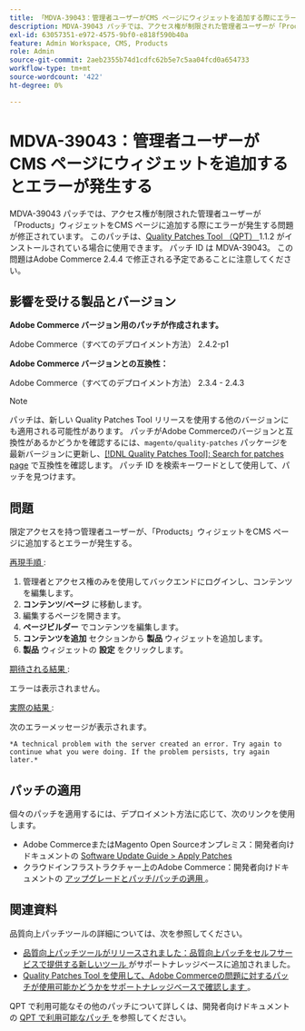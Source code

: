 ```yaml
---
title: 「MDVA-39043：管理者ユーザーがCMS ページにウィジェットを追加する際にエラーが発生する」
description: MDVA-39043 パッチでは、アクセス権が制限された管理者ユーザーが「Products」ウィジェットをCMS ページに追加する際にエラーが発生する問題が修正されています。 このパッチは、[Quality Patches Tool （QPT） ] （https://experienceleague.adobe.com/en/docs/commerce-operations/upgrade-guide/patches/overview） 1.1.2 がインストールされている場合に利用できます。 パッチ ID は MDVA-39043。 この問題はAdobe Commerce 2.4.4 で修正される予定であることに注意してください。
exl-id: 63057351-e972-4575-9bf0-e818f590b40a
feature: Admin Workspace, CMS, Products
role: Admin
source-git-commit: 2aeb2355b74d1cdfc62b5e7c5aa04fcd0a654733
workflow-type: tm+mt
source-wordcount: '422'
ht-degree: 0%

---
```


# MDVA-39043：管理者ユーザーがCMS ページにウィジェットを追加するとエラーが発生する

MDVA-39043 パッチでは、アクセス権が制限された管理者ユーザーが「Products」ウィジェットをCMS ページに追加する際にエラーが発生する問題が修正されています。 このパッチは、[Quality Patches Tool （QPT） ](https://experienceleague.adobe.com/en/docs/commerce-operations/upgrade-guide/patches/overview)1.1.2 がインストールされている場合に使用できます。 パッチ ID は MDVA-39043。 この問題はAdobe Commerce 2.4.4 で修正される予定であることに注意してください。

## 影響を受ける製品とバージョン

**Adobe Commerce バージョン用のパッチが作成されます。**

Adobe Commerce（すべてのデプロイメント方法） 2.4.2-p1

**Adobe Commerce バージョンとの互換性：**

Adobe Commerce（すべてのデプロイメント方法） 2.3.4 - 2.4.3

>[!NOTE]
>
>パッチは、新しい Quality Patches Tool リリースを使用する他のバージョンにも適用される可能性があります。 パッチがAdobe Commerceのバージョンと互換性があるかどうかを確認するには、`magento/quality-patches` パッケージを最新バージョンに更新し、[[!DNL Quality Patches Tool]: Search for patches page](https://experienceleague.adobe.com/tools/commerce-quality-patches/index.html) で互換性を確認します。 パッチ ID を検索キーワードとして使用して、パッチを見つけます。

## 問題

限定アクセスを持つ管理者ユーザーが、「Products」ウィジェットをCMS ページに追加するとエラーが発生する。

<u> 再現手順 </u>:

1. 管理者とアクセス権のみを使用してバックエンドにログインし、コンテンツを編集します。
1. **コンテンツ**/**ページ** に移動します。
1. 編集するページを開きます。
1. **ページビルダー** でコンテンツを編集します。
1. **コンテンツを追加** セクションから **製品** ウィジェットを追加します。
1. **製品** ウィジェットの **設定** をクリックします。

<u> 期待される結果 </u>:

エラーは表示されません。

<u> 実際の結果 </u>:

次のエラーメッセージが表示されます。

`*A technical problem with the server created an error. Try again to continue what you were doing. If the problem persists, try again later.*`

## パッチの適用

個々のパッチを適用するには、デプロイメント方法に応じて、次のリンクを使用します。

* Adobe CommerceまたはMagento Open Sourceオンプレミス：開発者向けドキュメントの [Software Update Guide > Apply Patches](https://experienceleague.adobe.com/en/docs/commerce-operations/tools/quality-patches-tool/usage)
* クラウドインフラストラクチャー上のAdobe Commerce：開発者向けドキュメントの [ アップグレードとパッチ/パッチの適用 ](https://experienceleague.adobe.com/en/docs/commerce-cloud-service/user-guide/develop/upgrade/apply-patches)。

## 関連資料

品質向上パッチツールの詳細については、次を参照してください。

* [ 品質向上パッチツールがリリースされました：品質向上パッチをセルフサービスで提供する新しいツール ](/help/announcements/adobe-commerce-announcements/magento-quality-patches-released-new-tool-to-self-serve-quality-patches.md) がサポートナレッジベースに追加されました。
* [Quality Patches Tool を使用して、Adobe Commerceの問題に対するパッチが使用可能かどうかをサポートナレッジベースで確認します ](/help/support-tools/patches-available-in-qpt-tool/check-patch-for-magento-issue-with-magento-quality-patches.md)。

QPT で利用可能なその他のパッチについて詳しくは、開発者向けドキュメントの [QPT で利用可能なパッチ ](https://experienceleague.adobe.com/tools/commerce-quality-patches/index.html) を参照してください。
